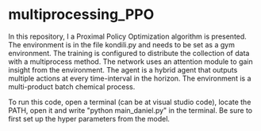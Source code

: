 # multiprocessing_PPO
In this repository, I a Proximal Policy Optimization algorithm is presented. The environment is in the file kondili.py and needs to be set as a gym environment. The training is configured to distribute the collection of data with a multiprocess method. The network uses an attention module to gain insight from the environment. The agent is a hybrid agent that outputs multiple actions at every time-interval in the horizon. The environment is a multi-product batch chemical process.

To run this code, open a terminal (can be at visual studio code), locate the PATH, open it and write "python main_daniel.py" in the terminal. Be sure to first set up the hyper parameters from the model. 
